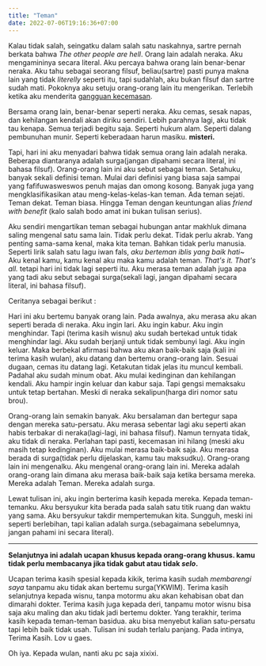 ```yaml
---
title: "Teman"
date: 2022-07-06T19:16:36+07:00
---
```

Kalau tidak salah, seingatku dalam salah satu naskahnya, sartre pernah berkata bahwa *The other people are hell*. Orang lain adalah neraka. Aku mengamininya secara literal. Aku percaya bahwa orang lain benar-benar neraka. Aku tahu sebagai seorang filsuf, beliau(sartre) pasti punya makna lain yang tidak *literelly* seperti itu, tapi sudahlah, aku bukan filsuf dan sartre sudah mati. Pokoknya aku setuju orang-orang lain itu mengerikan. Terlebih ketika aku menderita [gangguan kecemasan](https://www.icd10data.com/ICD10CM/Codes/F01-F99/F40-F48/F41-/F41.1#:~:text=1%3A%20Generalized%20anxiety%20disorder).
  
 Bersama orang lain, benar-benar seperti neraka. Aku cemas, sesak napas, dan kehilangan kendali akan diriku sendiri. Lebih parahnya lagi, aku tidak tau kenapa. Semua terjadi begitu saja. Seperti hukum alam. Seperti dalang pembunuhan munir. Seperti keberadaan harun masiku. **misteri.**
 
 Tapi, hari ini aku menyadari bahwa tidak semua orang lain adalah neraka. Beberapa diantaranya adalah surga(jangan dipahami secara literal, ini bahasa filsuf).  Orang-orang lain ini aku sebut sebagai teman. Setahuku, banyak sekali definisi teman. Mulai dari definisi yang biasa saja sampai yang fafifuwasweswos penuh majas dan omong kosong. Banyak juga yang mengklasifikasikan atau meng-kelas-kelas-kan teman. Ada teman sejati. Teman dekat. Teman biasa. Hingga Teman dengan keuntungan alias *friend with benefit* (kalo salah bodo amat ini bukan tulisan serius).  
 
 Aku sendiri mengartikan teman sebagai hubungan antar makhluk dimana saling mengenal satu sama lain. Tidak perlu dekat. Tidak perlu akrab. Yang penting sama-sama kenal, maka kita teman. Bahkan tidak perlu manusia. Seperti lirik salah satu lagu iwan fals, *aku berteman iblis yang baik hati~* Aku kenal kamu, kamu kenal aku maka kamu adalah teman. *That's it. That's all.*  tetapi hari ini tidak lagi seperti itu. Aku merasa teman adalah juga apa yang tadi aku sebut sebagai surga(sekali lagi, jangan dipahami secara literal, ini bahasa filsuf).  
 
 Ceritanya sebagai berikut :
 
 Hari ini aku bertemu banyak orang lain. Pada awalnya, aku merasa aku akan seperti berada di neraka. Aku ingin lari. Aku ingin kabur. Aku ingin menghindar. Tapi (terima kasih wisnu) aku sudah bertekad untuk tidak menghindar lagi. Aku sudah berjanji untuk tidak sembunyi lagi. Aku ingin keluar. Maka berbekal afirmasi bahwa aku akan baik-baik saja (kali ini terima kasih wulan), aku datang dan bertemu orang-orang lain. Sesuai dugaan, cemas itu datang lagi. Ketakutan tidak jelas itu muncul kembali. Padahal aku sudah minum obat. Aku mulai kedinginan dan kehilangan kendali. Aku hampir ingin keluar dan kabur saja. Tapi gengsi memaksaku untuk tetap bertahan. Meski di neraka sekalipun(harga diri nomor satu brou).  
 
 Orang-orang lain semakin banyak. Aku bersalaman dan bertegur sapa dengan mereka satu-persatu. Aku merasa sebentar lagi aku seperti akan habis terbakar di neraka(lagi-lagi, ini bahasa filsuf). Namun ternyata tidak, aku tidak di neraka. Perlahan tapi pasti, kecemasan ini hilang (meski aku masih tetap kedinginan). Aku mulai merasa baik-baik saja. Aku merasa berada di surga(tidak perlu dijelaskan, kamu tau maksudku). Orang-orang lain ini mengenalku. Aku mengenal orang-orang lain ini. Mereka adalah orang-orang lain dimana aku merasa baik-baik saja ketika bersama mereka. Mereka adalah Teman. Mereka adalah surga.  
 
 Lewat tulisan ini, aku ingin berterima kasih kepada mereka. Kepada teman-temanku. Aku bersyukur kita berada pada salah satu titik ruang dan waktu yang sama. Aku bersyukur takdir mempertemukan kita. Sungguh, meski ini seperti berlebihan, tapi kalian adalah surga.(sebagaimana sebelumnya, jangan pahami ini secara literal).  
 
 ---
 **Selanjutnya ini adalah ucapan khusus kepada orang-orang khusus. kamu tidak perlu membacanya jika tidak gabut atau tidak *selo*.**
 
 Ucapan terima kasih spesial kepada kikik, terima kasih sudah *membarengi saya* tanpamu aku tidak akan bertemu surga(YKWIM). Terima kasih selanjutnya kepada  wisnu, tanpa motormu aku akan kehabisan obat dan dimarahi dokter. Terima kasih juga kepada deri, tanpamu motor wisnu bisa saja aku maling dan aku tidak jadi bertemu dokter. Yang terakhir, terima kasih kepada teman-teman basidua. aku bisa menyebut kalian satu-persatu tapi lebih baik tidak usah. Tulisan ini sudah terlalu panjang. Pada intinya, Terima Kasih. Lov u gaes.  
 
 Oh iya. Kepada wulan, nanti aku pc saja xixixi.